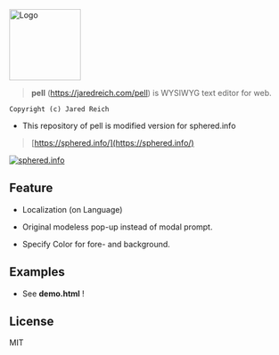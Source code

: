 
<img src="https://github.com/jaredreich/pell/raw/master/images/logo.png" width="128" alt="Logo">

> **pell** (https://jaredreich.com/pell) is WYSIWYG text editor for web.

```
Copyright (c) Jared Reich
```

* This repository of pell is modified version for sphered.info

> [https://sphered.info/](https://sphered.info/)

[![sphered.info](https://sphered.info/images/screen/pell_sphered.png "pell")]()

## Feature

* Localization (on Language)

* Original modeless pop-up instead of modal prompt.

* Specify Color for fore- and background.

## Examples

* See **demo.html** !

## License

MIT

